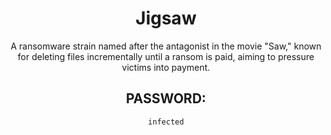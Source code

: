 <div align="center">

# Jigsaw

A ransomware strain named after the antagonist in the movie "Saw," known for deleting files incrementally until a ransom is paid, aiming to pressure victims into payment.

## PASSWORD:

```
infected
```

</div>
